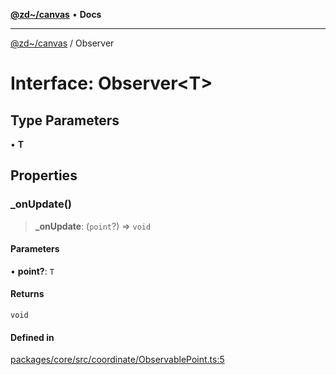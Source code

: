 [**@zd~/canvas**](../README.md) • **Docs**

***

[@zd~/canvas](../README.md) / Observer

# Interface: Observer\<T\>

## Type Parameters

• **T**

## Properties

### \_onUpdate()

> **\_onUpdate**: (`point`?) => `void`

#### Parameters

• **point?**: `T`

#### Returns

`void`

#### Defined in

[packages/core/src/coordinate/ObservablePoint.ts:5](https://github.com/zhuddan/canvas/blob/e2067dfcd8aab1b5658073c5686cead119551340/packages/core/src/coordinate/ObservablePoint.ts#L5)
